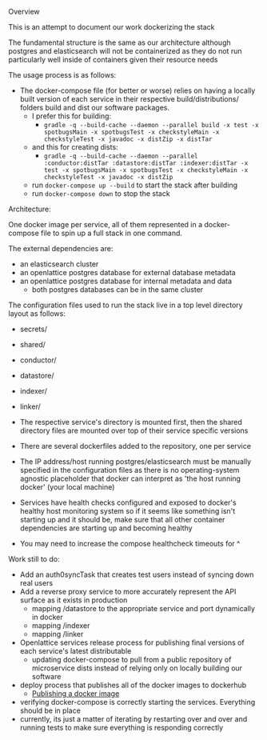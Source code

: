 Overview

This is an attempt to document our work dockerizing the stack

The fundamental structure is the same as our architecture although postgres and elasticsearch will not be containerized as they do not run particularly well inside of containers given their resource needs

The usage process is as follows:

- The docker-compose file (for better or worse) relies on having a locally built version of each service in their respective build/distributions/ folders
build and dist our software packages.
	- I prefer this for building:
		- `gradle -q --build-cache --daemon --parallel build -x test -x spotbugsMain -x spotbugsTest -x checkstyleMain -x checkstyleTest -x javadoc -x distZip -x distTar`
	- and this for creating dists:
		- `gradle -q --build-cache --daemon --parallel :conductor:distTar :datastore:distTar :indexer:distTar -x test -x spotbugsMain -x spotbugsTest -x checkstyleMain -x checkstyleTest -x javadoc -x distZip`
	- run `docker-compose up --build` to start the stack after building
	- run `docker-compose down` to stop the stack


Architecture:

One docker image per service, all of them represented in a docker-compose file to spin up a full stack in one command.

The external dependencies are:
- an elasticsearch cluster
- an openlattice postgres database for external database metadata
- an openlattice postgres database for internal metadata and data
	- both postgres databases can be in the same cluster

The configuration files used to run the stack live in a top level directory layout as follows:
- secrets/
- shared/
- conductor/
- datastore/
- indexer/
- linker/

- The respective service's directory is mounted first, then the shared directory files are mounted over top of their service specific versions

- There are several dockerfiles added to the repository, one per service

- The IP address/host running postgres/elasticsearch must be manually specified in the configuration files as there is no operating-system agnostic placeholder that docker can interpret as 'the host running docker' (your local machine)

- Services have health checks configured and exposed to docker's healthy host monitoring system so if it seems like something isn't starting up and it should be, make sure that all other container dependencies are starting up and becoming healthy
- You may need to increase the compose healthcheck timeouts for ^


Work still to do:

- Add an auth0syncTask that creates test users instead of syncing down real users
- Add a reverse proxy service to more accurately represent the API surface as it exists in production
	- mapping /datastore to the appropriate service and port dynamically in docker
	- mapping /indexer 
	- mapping /linker
- Openlattice services release process for publishing final versions of each service's latest distributable
	- updating docker-compose to pull from a public repository of microservice dists instead of relying only on locally building our software
- deploy process that publishes all of the docker images to dockerhub 
	- [Publishing a docker image](https://www.tutorialspoint.com/publishing-a-docker-image-on-dockerhub)
- verifying docker-compose is correctly starting the services. Everything should be in place
- currently, its just a matter of iterating by restarting over and over and running tests to make sure everything is responding correctly
